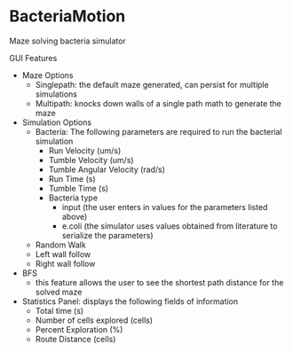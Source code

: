 # BacteriaMotion
Maze solving bacteria simulator

GUI Features 
- Maze Options
    - Singlepath: the default maze generated, can persist for multiple simulations
    - Multipath: knocks down walls of a single path math to generate the maze
- Simulation Options
    - Bacteria: The following parameters are required to run the bacterial simulation
        - Run Velocity (um/s)
        - Tumble Velocity (um/s)
        - Tumble Angular Velocity (rad/s)
        - Run Time (s)
        - Tumble Time (s) 
        - Bacteria type
            - input (the user enters in values for the parameters listed above)
            - e.coli (the simulator uses values obtained from literature to serialize the parameters)
    - Random Walk
    - Left wall follow
    - Right wall follow
- BFS
    - this feature allows the user to see the shortest path distance for the solved maze
- Statistics Panel: displays the following fields of information
    - Total time (s)
    - Number of cells explored (cells)
    - Percent Exploration (%)
    - Route Distance (cells)
     
  

